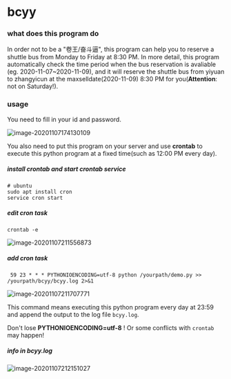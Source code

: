 # bcyy
### what does this program do
In order not to be a "卷王/奋斗逼", this program can help you to reserve a shuttle bus from Monday to Friday at 8:30 PM. In more detail, this program automatically check the time period when the bus reservation is avaliable (eg. 2020-11-07~2020-11-09), and it will reserve the shuttle bus from yiyuan to zhangyicun at the maxselldate(2020-11-09) 8:30 PM for you(**Attention**: not on Saturday!).

### usage
You need to fill in your id and password.

![image-20201107174130109](https://gitee.com/oluoluo/typoraImage/raw/master/img/image-20201107174130109.png)

You also need to put this program on your server and use **crontab** to execute this python program at a fixed time(such as 12:00 PM every day).

##### install crontab and start crontab service

```shell
# ubuntu
sudo apt install cron
service cron start
```

##### edit cron task

```shell
crontab -e
```

![image-20201107211556873](https://gitee.com/oluoluo/typoraImage/raw/master/img/image-20201107211556873.png)

##### add cron task

```shell
 59 23 * * * PYTHONIOENCODING=utf-8 python /yourpath/demo.py >> /yourpath/bcyy/bcyy.log 2>&1
```

![image-20201107211707771](https://gitee.com/oluoluo/typoraImage/raw/master/img/image-20201107211707771.png)

This command means executing this python program every day at 23:59 and append the output to the log file `bcyy.log`.

Don't lose **PYTHONIOENCODING=utf-8** ! Or some conflicts with `crontab` may happen!

##### info in bcyy.log

![image-20201107212151027](https://gitee.com/oluoluo/typoraImage/raw/master/img/image-20201107212151027.png)